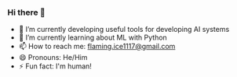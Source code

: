 ### Hi there 👋

<!--
**Sachin-2007/Sachin-2007** is a ✨ _special_ ✨ repository because its `README.md` (this file) appears on your GitHub profile.

Here are some ideas to get you started:
-->

- 🔭 I’m currently developing useful tools for developing AI systems
- 🌱 I’m currently learning about ML with Python
- 📫 How to reach me: flaming.ice1117@gmail.com
- 😄 Pronouns: He/Him
- ⚡ Fun fact: I'm human!
